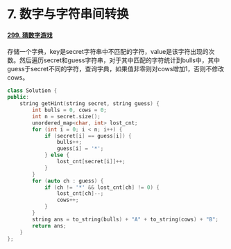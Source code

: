# 7. 数字与字符串间转换

#### [299. 猜数字游戏](https://leetcode-cn.com/problems/bulls-and-cows/)

存储一个字典，key是secret字符串中不匹配的字符，value是该字符出现的次数。然后遍历secret和guess字符串，对于其中匹配的字符统计到bulls中，其中guess于secret不同的字符，查询字典，如果值非零则对cows增加1，否则不修改cows。

```c++
class Solution {
public:
    string getHint(string secret, string guess) {
        int bulls = 0, cows = 0;
        int n = secret.size();
        unordered_map<char, int> lost_cnt;
        for (int i = 0; i < n; i++) {
            if (secret[i] == guess[i]) {
                bulls++;
                guess[i] = '*';
            } else {
                lost_cnt[secret[i]]++;
            }
        }
        for (auto ch : guess) {
            if (ch != '*' && lost_cnt[ch] != 0) {
                lost_cnt[ch]--;
                cows++;
            }
        }
        string ans = to_string(bulls) + "A" + to_string(cows) + "B";
        return ans;
    }
};
```

